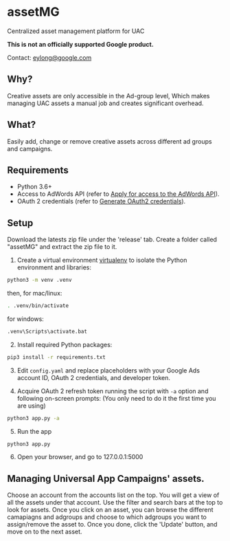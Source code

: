 # assetMG

Centralized asset management platform for UAC

**This is not an officially supported Google product.**

Contact: eylong@google.com

## Why?

Creative assets are only accessible in the Ad-group level, 
Which makes managing UAC assets a manual job and creates significant overhead.

## What?

Easily add, change or remove creative assets across different ad groups and campaigns.


## Requirements

- Python 3.6+
- Access to AdWords API (refer to
  [Apply for access to the AdWords API](https://developers.google.com/adwords/api/docs/guides/signup)).
- OAuth 2 credentials (refer to
  [Generate OAuth2 credentials](https://developers.google.com/adwords/api/docs/guides/authentication#create_a_client_id_and_client_secret)).
  

## Setup

Download the latests zip file under the 'release' tab.
Create a folder called "assetMG" and extract the zip file to it.

1. Create a virtual environment
[virtualenv](https://virtualenv.pypa.io/en/latest/) to isolate the Python
environment and libraries:

  ```bash
  python3 -m venv .venv
  ```
  then, for mac/linux:
  ```bash
  . .venv/bin/activate
  ```  
  for windows:
  ```bash
  .venv\Scripts\activate.bat
  ```  

2. Install required Python packages:

  ```bash
  pip3 install -r requirements.txt
  ```

3. Edit `config.yaml` and replace placeholders with your Google Ads
  account ID, OAuth 2 credentials, and developer token.
  
4. Acquire OAuth 2 refresh token running the script with `-a` option and
  following on-screen prompts:
  (You only need to do it the first time you are using)
  ```bash
  python3 app.py -a
  ```

5. Run the app
  ```bash
  python3 app.py
  ```
  
6. Open your browser, and go to 127.0.0.1:5000


## Managing Universal App Campaigns' assets.

Choose an account from the accounts list on the top.
You will get a view of all the assets under that account.
Use the filter and search bars at the top to look for assets.
Once you click on an asset, you can browse the different camapiagns and adgroups and choose
to which adgroups you want to assign/remove the asset to.
Once you done, click the 'Update' button, and move on to the next asset.


